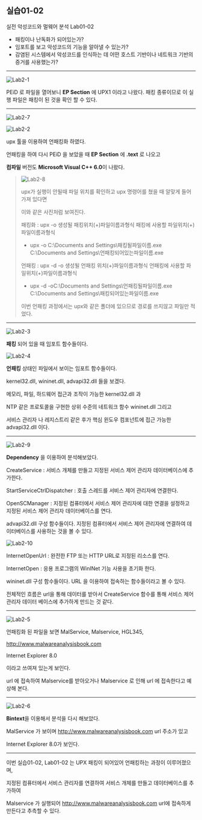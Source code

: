 ## 실습01-02

실전 악성코드와 멀웨어 분석 Lab01-02

- 패킹이나 난독화가 되어있는가?
- 임포트를 보고 악성코드의 기능을 알아낼 수 있는가?
- 감염된 시스템에서 악성코드를 인식하는 데 어떤 호스트 기반이나 네트워크 기반의 증거를 사용했는가?

---

![Lab2-1](https://raw.githubusercontent.com/sosouni14/image_server/main/image_rev/Lab2-1.PNG)

PEiD 로 파일을 열어보니 **EP Section** 에 UPX1 이라고 나왔다. 패킹 종류이므로 이 실행 파일은 패킹이 된 것을 확인 할 수 있다.

---

![Lab2-7](https://raw.githubusercontent.com/sosouni14/image_server/main/image_rev/Lab2-7.PNG)

![Lab2-2](https://raw.githubusercontent.com/sosouni14/image_server/main/image_rev/Lab2-2.PNG)

upx 툴을 이용하여 언패킹화 하였다.

언패킹을 하여 다시 PEiD 을 보았을 때 **EP Section** 에 **.text** 로 나오고 

**컴파일** 버전도 **Microsoft Visual C++ 6.0**이 나왔다.

> ![Lab2-8](https://raw.githubusercontent.com/sosouni14/image_server/main/image_rev/Lab2-8.PNG)
>
> upx가 실행이 안될때 파일 위치를 확인하고 upx 명령어를 쳤을 때 알맞게 들어가져 있다면
>
> 이와 같은 사진처럼 보여진다.
>
> 패킹화 : upx -o 생성될 패킹위치(+)파일이름과형식 패킹에 사용할 파일위치(+)파일이름과형식
>
> - upx -o C:\Documents and Settings\패킹될파일이름.exe C:\Documents and Settings\언패킹되어있는파일이름.exe
>
> 
>
> 언패킹 : upx -d -o 생성될 언패킹 위치(+)파일이름과형식 언패킹에 사용할 파일위치(+)파일이름과형식
>
> - upx -d -oC:\Documents and Settings\언패킹될파일이름.exe C:\Documents and Settings\패킹되어있는파일이름.exe
>
> 이번 언패킹 과정에서는 upx와 같은 폴더에 있으므로 경로를 쓰지않고 파일만 적었다.

---

![Lab2-3](https://raw.githubusercontent.com/sosouni14/image_server/main/image_rev/Lab2-3.PNG)

**패킹** 되어 있을 때 임포트 함수들이다.



![Lab2-4](https://raw.githubusercontent.com/sosouni14/image_server/main/image_rev/Lab2-4.PNG)



**언패킹** 상태인 파일에서 보이는 임포트 함수들이다.

kernel32.dll, wininet.dll, advapi32.dll 들을 보겠다.

메모리, 파일, 하드웨어 접근과 조작이 가능한 kernel32.dll 과

NTP 같은 프로토콜을 구현한 상위 수준의 네트워크 함수 wininet.dll 그리고

서비스 관리자 나 레지스트리 같은 후가 핵심 윈도우 컴포넌트에 접근 가능한 advapi32.dll 이다.

---

![Lab2-9](https://raw.githubusercontent.com/sosouni14/image_server/main/image_rev/Lab2-9.PNG)

**Dependency** 을 이용하여 분석해보았다.

CreateService : 서비스 개체를 만들고 지정된 서비스 제어 관리자 데이터베이스에 추가한다.

StartServiceCtrlDispatcher : 호출 스레드를 서비스 제어 관리자에 연결한다.

OpenSCManager : 지정된 컴퓨터에서 서비스 제어 관리자에 대한 연결을 설정하고 지정된 서비스 제어 관리자 데이터베이스를 연다.

advapi32.dll 구성 함수들이다. 지정된 컴퓨터에서 서비스 제어 관리자에 연결하여 데이터베이스를 사용하는 것을 볼 수 있다.



![Lab2-10](https://raw.githubusercontent.com/sosouni14/image_server/main/image_rev/Lab2-10.PNG)

InternetOpenUrl : 완전한 FTP 또는 HTTP URL로 지정된 리소스를 연다.

InternetOpen : 응용 프로그램의 WinINet 기능 사용을 초기화 한다.

wininet.dll 구성 함수들이다. URL 을 이용하여 접속하는 함수들이라고 볼 수 있다.



전체적인 흐름은 url을 통해 데이터를 받아서 CreateService 함수를 통해 서비스 제어 관리자 데이터 베이스에 추가하게 만드는 것 같다.

---

![Lab2-5](https://raw.githubusercontent.com/sosouni14/image_server/main/image_rev/Lab2-5.PNG)

언패킹화 된 파일을 보면 MalService, Malservice, HGL345,

http://www.malwareanalysisbook.com

Internet Explorer 8.0

이라고 쓰여져 있는게 보인다.

url 에 접속하여 Malservice를 받아오거나 Malservice 로 인해 url 에 접속한다고 예상해 본다.

---

![Lab2-6](https://raw.githubusercontent.com/sosouni14/image_server/main/image_rev/Lab2-6.PNG)

**Bintext**을 이용해서 분석을 다시 해보았다.

MalService 가 보이며 http://www.malwareanalysisbook.com url 주소가 있고

Internet Explorer 8.0가 보인다.

---

이번 실습01-02, Lab01-02 는 UPX 패킹이 되어있어 언패킹하는 과정이 이루어졌으며,

지정된 컴퓨터에서 서비스 관리자를 연결하여 서비스 개체를 만들고 데이터베이스를 추가하여

Malservice 가 실행되어  http://www.malwareanalysisbook.com url에 접속하게 만든다고 추측할 수 있다.

